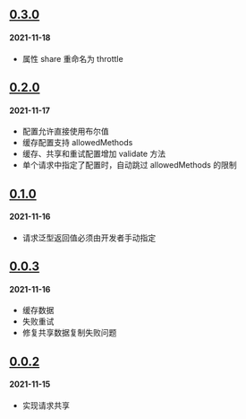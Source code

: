 ## [0.3.0](https://github.com/foca-js/foca-axios-enhancer/compare/v0.2.0...v0.3.0)

#### 2021-11-18

- 属性 share 重命名为 throttle

## [0.2.0](https://github.com/foca-js/foca-axios-enhancer/compare/v0.1.0...v0.2.0)

#### 2021-11-17

- 配置允许直接使用布尔值
- 缓存配置支持 allowedMethods
- 缓存、共享和重试配置增加 validate 方法
- 单个请求中指定了配置时，自动跳过 allowedMethods 的限制

## [0.1.0](https://github.com/foca-js/foca-axios-enhancer/compare/v0.0.3...v0.1.0)

#### 2021-11-16

- 请求泛型返回值必须由开发者手动指定

## [0.0.3](https://github.com/foca-js/foca-axios-enhancer/compare/v0.0.2...v0.0.3)

#### 2021-11-16

- 缓存数据
- 失败重试
- 修复共享数据复制失败问题

## [0.0.2](https://github.com/foca-js/foca-axios-enhancer/compare/v0.0.1...v0.0.2)

#### 2021-11-15

- 实现请求共享

